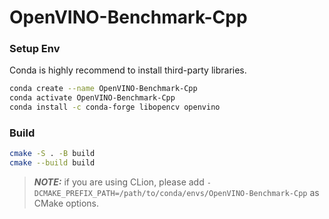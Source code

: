 # OpenVINO-Benchmark-Cpp

### Setup Env

Conda is highly recommend to install third-party libraries.

```bash
conda create --name OpenVINO-Benchmark-Cpp
conda activate OpenVINO-Benchmark-Cpp
conda install -c conda-forge libopencv openvino
```

### Build

```bash
cmake -S . -B build
cmake --build build
```

> **_NOTE:_** if you are using CLion, please add `-DCMAKE_PREFIX_PATH=/path/to/conda/envs/OpenVINO-Benchmark-Cpp` as CMake options.